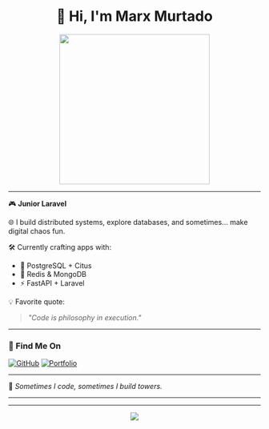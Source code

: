 <h1 align="center">👋 Hi, I'm Marx Murtado</h1>
<p align="center">
  <img src="https://media.giphy.com/media/v1.Y2lkPTc5MGI3NjExMGc2NzNubXAzcTY4dDY1dThqMTRncDdrcDExZWxxNG5uaWZ2ZXJwbiZlcD12MV9naWZzX3NlYXJjaCZjdD1n/YT3yoT1zFTRtBrHnRa/giphy.gif" width="300" />
</p>

---

🎮 **Junior Laravel**

🌐 I build distributed systems, explore databases, and sometimes... make digital chaos fun.

🛠️ Currently crafting apps with:
- 🐘 PostgreSQL + Citus
- 🧠 Redis & MongoDB
- ⚡ FastAPI + Laravel

💡 Favorite quote:
> *"Code is philosophy in execution."*

---

### 🔗 Find Me On
[![GitHub](https://img.shields.io/badge/GitHub-000?logo=github&style=for-the-badge)](https://github.com/adomurtado)
[![Portfolio](https://img.shields.io/badge/Website-Visit-blue?style=for-the-badge&logo=firefox)](https://bit.ly/m/software-call)

---



🧱 _Sometimes I code, sometimes I build towers._

---

---

<p align="center">
  <img src="https://readme-typing-svg.demolab.com?font=Fira+Code&size=24&pause=1000&color=F70000&center=true&vCenter=true&width=435&lines=print('Hello%2C+World+!');Coding+is+My+Adventure!;Building+One+Block+at+a+Time..." />
</p>
